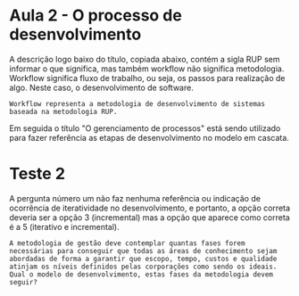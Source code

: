 # Aula 2 - O processo de desenvolvimento

A descrição logo baixo do título, copiada abaixo, contém a sigla RUP sem informar o que significa, mas também workflow não significa metodologia. Workflow significa fluxo de trabalho, ou seja, os passos para realização de algo. Neste caso, o desenvolvimento de software.

    Workflow representa a metodologia de desenvolvimento de sistemas baseada na metodologia RUP.

Em seguida o título "O gerenciamento de processos" está sendo utilizado para fazer referência as etapas de desenvolvimento no modelo em cascata.

# Teste 2

A pergunta número um não faz nenhuma referência ou indicação de ocorrẽncia de iteratividade no desenvolvimento, e portanto, a opção correta deveria ser a opção 3 (incremental) mas a opção que aparece como correta é a 5 (iterativo e incremental).

    A metodologia de gestão deve contemplar quantas fases forem necessárias para conseguir que todas as áreas de conhecimento sejam abordadas de forma a garantir que escopo, tempo, custos e qualidade atinjam os níveis definidos pelas corporações como sendo os ideais. Qual o modelo de desenvolvimento, estas fases da metodologia devem seguir?

